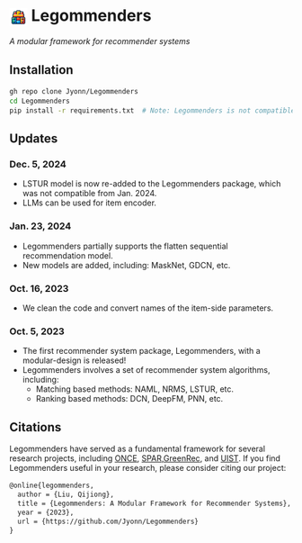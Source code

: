 # <img src="assets/lego.png" alt="icon" style="vertical-align: middle; height: 32px;"> Legommenders

*A modular framework for recommender systems*

## Installation

```bash
gh repo clone Jyonn/Legommenders
cd Legommenders
pip install -r requirements.txt  # Note: Legommenders is not compatible to the latest version of transformers yet if you want to finetune LLaMA-based models.
```

## Updates

### Dec. 5, 2024

- LSTUR model is now re-added to the Legommenders package, which was not compatible from Jan. 2024.
- LLMs can be used for item encoder.

### Jan. 23, 2024

- Legommenders partially supports the flatten sequential recommendation model.
- New models are added, including: MaskNet, GDCN, etc.

### Oct. 16, 2023

- We clean the code and convert names of the item-side parameters. 

### Oct. 5, 2023

- The first recommender system package, Legommenders, with a modular-design is released!
- Legommenders involves a set of recommender system algorithms, including:
    - Matching based methods: NAML, NRMS, LSTUR, etc.
    - Ranking based methods: DCN, DeepFM, PNN, etc.


## Citations

Legommenders have served as a fundamental framework for several research projects, including [ONCE](https://arxiv.org/abs/2305.06566), [SPAR](https://arxiv.org/abs/2402.10555),[GreenRec](https://arxiv.org/abs/2403.04736), and [UIST](https://arxiv.org/abs/2403.08206).
If you find Legommenders useful in your research, please consider citing our project:

```
@online{legommenders,
  author = {Liu, Qijiong},
  title = {Legommenders: A Modular Framework for Recommender Systems},
  year = {2023},
  url = {https://github.com/Jyonn/Legommenders}
}
```
